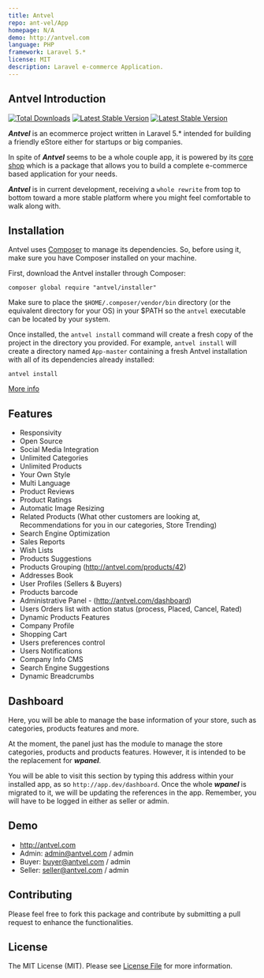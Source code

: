 ```yaml
---
title: Antvel
repo: ant-vel/App
homepage: N/A
demo: http://antvel.com
language: PHP
framework: Laravel 5.*
license: MIT
description: Laravel e-commerce Application.
---
```


## Antvel Introduction

<a href="https://packagist.org/packages/ant-vel/Shop"><img src="https://img.shields.io/packagist/dt/antvel/shop.svg" alt="Total Downloads"></a>
<a href="https://packagist.org/packages/ant-vel/Shop"><img src="https://img.shields.io/packagist/v/antvel/shop.svg" alt="Latest Stable Version"></a>
<a href="https://github.com/ant-vel/Shop"><img src="https://img.shields.io/badge/Core%20Package-Shop-brightgreen.svg" alt="Latest Stable Version"></a>


***Antvel*** is an ecommerce project written in Laravel 5.* intended for building a friendly eStore either for startups or big companies.

In spite of ***Antvel*** seems to be a whole couple app, it is powered by its <a href="https://github.com/ant-vel/Shop" target="_blank">core shop</a> which is a package that allows you to build a complete e-commerce based application for your needs.

***Antvel*** is in current development, receiving a ```whole rewrite``` from top to bottom toward a more stable platform where you might feel comfortable to walk along with.


<a name="installation"></a>
## Installation

Antvel uses [Composer](https://getcomposer.org) to manage its dependencies. So, before using it, make sure you have Composer installed on your machine.


First, download the Antvel installer through Composer:

    composer global require "antvel/installer"

Make sure to place the `$HOME/.composer/vendor/bin` directory (or the equivalent directory for your OS) in your $PATH so the `antvel` executable can be located by your system.

Once installed, the `antvel install` command will create a fresh copy of the project in the directory you provided. For example, `antvel install` will create a directory named `App-master` containing a fresh Antvel installation with all of its dependencies already installed:

    antvel install


<a href="https://github.com/ant-vel/Installer" _target="blank">More info</a>


<a name="features"></a>
## Features

* Responsivity
* Open Source
* Social Media Integration
* Unlimited Categories
* Unlimited Products
* Your Own Style
* Multi Language
* Product Reviews
* Product Ratings
* Automatic Image Resizing
* Related Products (What other customers are looking at, Recommendations for you in our categories, Store Trending)
* Search Engine Optimization
* Sales Reports
* Wish Lists
* Products Suggestions
* Products Grouping (http://antvel.com/products/42)
* Addresses Book
* User Profiles (Sellers & Buyers)
* Products barcode
* Administrative Panel - (http://antvel.com/dashboard)
* Users Orders list with action status (process, Placed, Cancel, Rated)
* Dynamic Products Features
* Company Profile
* Shopping Cart
* Users preferences control
* Users Notifications
* Company Info CMS
* Search Engine Suggestions
* Dynamic Breadcrumbs


## Dashboard

Here, you will be able to manage the base information of your store, such as categories, products features and more.

At the moment, the panel just has the module to manage the store categories, products and products features. However, it is intended to be the replacement for ***wpanel***.

You will be able to visit this section by typing this address within your installed app, as so ```http://app.dev/dashboard```. Once the whole ***wpanel*** is migrated to it, we will be updating the references in the app. Remember, you will have to be logged in either as seller or admin.


## Demo

* <a href="http://antvel.com" target="_blank">http://antvel.com</a>
* Admin: admin@antvel.com / admin
* Buyer: buyer@antvel.com / admin
* Seller: seller@antvel.com / admin


## Contributing

Please feel free to fork this package and contribute by submitting a pull request to enhance the functionalities.


## License

The MIT License (MIT). Please see [License File](https://github.com/ant-vel/App/blob/master/LICENSE) for more information.

